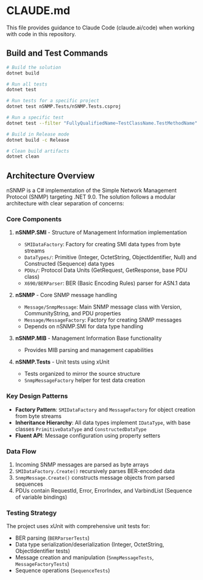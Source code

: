 # CLAUDE.md

This file provides guidance to Claude Code (claude.ai/code) when working with code in this repository.

## Build and Test Commands

```bash
# Build the solution
dotnet build

# Run all tests
dotnet test

# Run tests for a specific project
dotnet test nSNMP.Tests/nSNMP.Tests.csproj

# Run a specific test
dotnet test --filter "FullyQualifiedName~TestClassName.TestMethodName"

# Build in Release mode
dotnet build -c Release

# Clean build artifacts
dotnet clean
```

## Architecture Overview

nSNMP is a C# implementation of the Simple Network Management Protocol (SNMP) targeting .NET 9.0. The solution follows a modular architecture with clear separation of concerns:

### Core Components

1. **nSNMP.SMI** - Structure of Management Information implementation
   - `SMIDataFactory`: Factory for creating SMI data types from byte streams
   - `DataTypes/`: Primitive (Integer, OctetString, ObjectIdentifier, Null) and Constructed (Sequence) data types
   - `PDUs/`: Protocol Data Units (GetRequest, GetResponse, base PDU class)
   - `X690/BERParser`: BER (Basic Encoding Rules) parser for ASN.1 data

2. **nSNMP** - Core SNMP message handling
   - `Message/SnmpMessage`: Main SNMP message class with Version, CommunityString, and PDU properties
   - `Message/MessageFactory`: Factory for creating SNMP messages
   - Depends on nSNMP.SMI for data type handling

3. **nSNMP.MIB** - Management Information Base functionality
   - Provides MIB parsing and management capabilities

4. **nSNMP.Tests** - Unit tests using xUnit
   - Tests organized to mirror the source structure
   - `SnmpMessageFactory` helper for test data creation

### Key Design Patterns

- **Factory Pattern**: `SMIDataFactory` and `MessageFactory` for object creation from byte streams
- **Inheritance Hierarchy**: All data types implement `IDataType`, with base classes `PrimitiveDataType` and `ConstructedDataType`
- **Fluent API**: Message configuration using property setters

### Data Flow

1. Incoming SNMP messages are parsed as byte arrays
2. `SMIDataFactory.Create()` recursively parses BER-encoded data
3. `SnmpMessage.Create()` constructs message objects from parsed sequences
4. PDUs contain RequestId, Error, ErrorIndex, and VarbindList (Sequence of variable bindings)

### Testing Strategy

The project uses xUnit with comprehensive unit tests for:
- BER parsing (`BERParserTests`)
- Data type serialization/deserialization (Integer, OctetString, ObjectIdentifier tests)
- Message creation and manipulation (`SnmpMessageTests`, `MessageFactoryTests`)
- Sequence operations (`SequenceTests`)